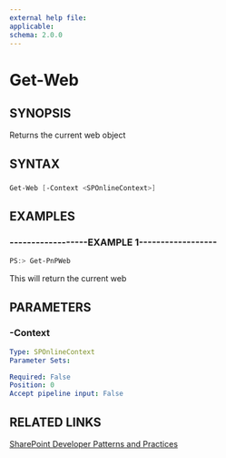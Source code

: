```yaml
---
external help file:
applicable: 
schema: 2.0.0
---
```

# Get-Web

## SYNOPSIS
Returns the current web object

## SYNTAX 

### 
```powershell
Get-Web [-Context <SPOnlineContext>]
```

## EXAMPLES

### ------------------EXAMPLE 1------------------
```powershell
PS:> Get-PnPWeb
```

This will return the current web

## PARAMETERS

### -Context


```yaml
Type: SPOnlineContext
Parameter Sets: 

Required: False
Position: 0
Accept pipeline input: False
```

## RELATED LINKS

[SharePoint Developer Patterns and Practices](http://aka.ms/sppnp)